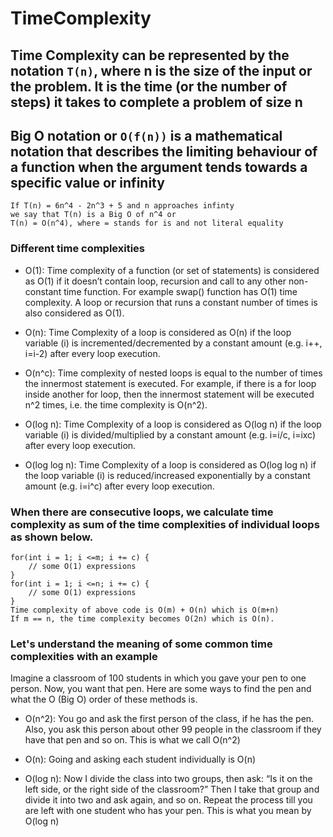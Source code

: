 # TimeComplexity

## Time Complexity can be represented by the notation `T(n)`, where n is the size of the input or the problem. It is the time (or the number of steps) it takes to complete a problem of size n

## Big O notation or `O(f(n))` is a mathematical notation that describes the limiting behaviour of a function when the argument tends towards a specific value or infinity
```
If T(n) = 6n^4 - 2n^3 + 5 and n approaches infinty
we say that T(n) is a Big O of n^4 or
T(n) = O(n^4), where = stands for is and not literal equality
```

### Different time complexities

* O(1): Time complexity of a function (or set of statements) is considered as O(1) if it doesn’t contain loop, recursion and call to any other non-constant time function. For example swap() function has O(1) time complexity. A loop or recursion that runs a constant number of times is also considered as O(1).

* O(n): Time Complexity of a loop is considered as O(n) if the loop variable (i) is incremented/decremented by a constant amount (e.g. i++, i=i-2) after every loop execution.

* O(n^c): Time complexity of nested loops is equal to the number of times the innermost statement is executed. For example, if there is a for loop inside another for loop, then the innermost statement will be executed n^2 times, i.e. the time complexity is O(n^2).

* O(log n): Time Complexity of a loop is considered as O(log n) if the loop variable (i) is divided/multiplied by a constant amount (e.g. i=i/c, i=ixc) after every loop execution.

* O(log log n): Time Complexity of a loop is considered as O(log log n) if the loop variable (i) is reduced/increased exponentially by a constant amount (e.g. i=i^c) after every loop execution.

### When there are consecutive loops, we calculate time complexity as sum of the time complexities of individual loops as shown below.
```
for(int i = 1; i <=m; i += c) {  
	// some O(1) expressions
}
for(int i = 1; i <=n; i += c) {
    // some O(1) expressions
}
Time complexity of above code is O(m) + O(n) which is O(m+n)
If m == n, the time complexity becomes O(2n) which is O(n).
```

### Let's understand the meaning of some common time complexities with an example
Imagine a classroom of 100 students in which you gave your pen to one person. Now, you want that pen. Here are some ways to find the pen and what the O (Big O) order of these methods is.

* O(n^2): You go and ask the first person of the class, if he has the pen. Also, you ask this person about other 99 people in the classroom if they have that pen and so on. This is what we call O(n^2)

* O(n): Going and asking each student individually is O(n)

* O(log n): Now I divide the class into two groups, then ask: “Is it on the left side, or the right side of the classroom?” Then I take that group and divide it into two and ask again, and so on. Repeat the process till you are left with one student who has your pen. This is what you mean by O(log n)

